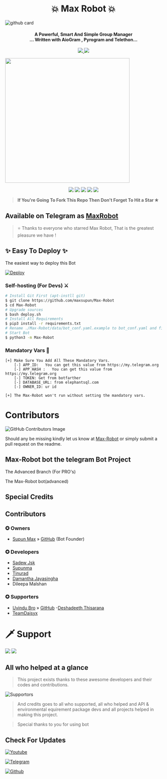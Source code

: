 <h1 align="center"><b>💥 Max Robot 💥</b></h1>

![github card](https://github-readme-stats.vercel.app/api/pin/?username=maxsupun&repo=Max-Robot&theme=dark)




<h4 align="center">A Powerful, Smart And Simple Group Manager <br> ... Written with AioGram , Pyrogram and Telethon...</h4>
<p align='center'>
  <a href="https://www.python.org/" alt="made-with-python"> <img src="https://img.shields.io/badge/Made%20with-Python-1f425f.svg?style=flat-square&logo=python&color=blue" /> </a>
  <a href="https://github.com/maxsupun/Max-Robot/graphs/commit-activity" alt="Maintenance"> <img src="https://img.shields.io/badge/Maintained%3F-yes-green.svg?style=flat-square" /> </a>
</p>


<p align="left"><a href="https://t.me/MaxRobotSupport"><img src="[https://telegra.ph/file/c8c091bfc045e14253322.jpg](https://telegra.ph/file/07b5e011bc9db2246e852.jpg)" width="400"></a></p>
<p align="center">
    <a href="https://github.com/maxsupun/Max-Robot"> <img src="https://img.shields.io/github/repo-size/maxsupun/Max-Robot?color=orange&logo=github&logoColor=green&style=for-the-badge" /></a>
    <a href="https://github.com/maxsupun/Max-Robot/commits/maxsupun"> <img src="https://img.shields.io/github/last-commit/maxsupun/Max-Robot?color=brown&logo=github&logoColor=green&style=for-the-badge" /></a>
    <a href="https://github.com/maxsupun/Max-Robot/issues"> <img src="https://img.shields.io/github/issues/maxsupun/Max-Robot?color=blueviolet&logo=github&logoColor=green&style=for-the-badge" /></a>
       <a href="https://github.com/maxsupun/Max-Robot/network/members"> <img src="https://img.shields.io/github/forks/maxsupun/Max-Robot?color=red&logo=github&logoColor=green&style=for-the-badge" /></a>  
    <a href="https://pypi.org/project/Telethon/"> <img src="https://img.shields.io/pypi/v/telethon?color=yellow&label=telethon&logo=python&logoColor=green&style=for-the-badge" /></a>
</p>

> **If You're Going To Fork This Repo Then Don't Forget To Hit a Star ✯**
## Available on Telegram as [MaxRobot](https://t.me/Max123Robot)

> ⭐️ Thanks to everyone who starred Max Robot, That is the greatest pleasure we have !

## ✨ Easy To Deploy ✨
The easiest way to deploy this Bot

[![Deploy](https://www.herokucdn.com/deploy/button.svg)](https://heroku.com/deploy?template=https://github.com/maxsupun/Max-Robot.git)


### Self-hosting (For Devs) ⚔
```sh
# Install Git First (apt-instll git)
$ git clone https://github.com/maxsupun/Max-Robot
$ cd Max-Robot
# Upgrade sources
$ bash deploy.sh
# Install All Requirements 
$ pip3 install -r requirements.txt
# Rename ./Max-Robot/data/bot_conf.yaml.example to bot_conf.yaml and fill
# Start Bot 
$ python3 -m Max-Robot
```
### Mandatory Vars 📒
```
[+] Make Sure You Add All These Mandatory Vars. 
    [-] APP_ID:   You can get this value from https://my.telegram.org
    [-] APP_HASH :   You can get this value from https://my.telegram.org
    [-] TOKEN: Get from botfarther
    [-] DATABASE_URL: from elephantsql.com
    [-] OWNER_ID: ur id

[+] The Max-Robot won't run without setting the mandatory vars.
```

# Contributors
    
![GitHub Contributors Image](https://contrib.rocks/image?repo=maxsupun/Max-Robot)  

Should any be missing kindly let us know at [Max-Robot](https://t.me/MaxRobot_updates) or simply submit a pull request on the readme.

## Max-Robot bot the telegram Bot Project
The Advanced Branch (For PRO's)

The Max-Robot bot(advanced)

## Special Credits


## Contributors

### ✪ Owners
- [Supun Max](https://t.me/maxsupun1) » [GitHub](https://github.com/maxsupun) (Bot Founder)


### ✪ Developers
- [Sadew Jsk](https://Github.com/sadew451)
- [Supunma](https://Github.com/supunmadurangasl)
- [Tinurad](https://github.com/Tinurad)
- [Damantha Jayasingha](https://github.com/damantha126)
- Dileepa Malshan

### ✪ Supporters
- [Uvindu Bro](http://t.me/UvinduBro) » [GitHub](https://github.com/UvinduBro)
-[Deshadeeth Thisarana](https://t.me/DeshadeethThisarana)
- [TeamDaisyx](https://github.com/teamdaisyx)

# 🗡️ Support
<a href="https://t.me/MaxRobotSupport"><img src="https://img.shields.io/badge/Support 🎉-Telegram%20Group-blue.svg?logo=telegram"></a>
<a href="https://t.me/MaxRobot_updates"><img src="https://img.shields.io/badge/Updates 💥-Telegram%20Group-blue.svg?logo=telegram"></a>

 

## All who helped at a glance 

> This project exists thanks to these awesome developers and their codes and contributions.

![Supportors](https://contrib.rocks/image?repo=maxsupun/Max-Robot)

> And credits goes to all who supported, all who helped and API & environmental equirement package devs and all projects helped in making this project.

> Special thanks to you for using bot

## Check For Updates


[![Youtube](https://img.shields.io/badge/YouTube%20Channel-ff0000?style=flat&labelColor=224242&logoColor=white&for-the-badge&logo=youtube)](https://www.youtube.com/channel/UCLziWEeJ-VZuUnZaFUIYTOA?sub_confirmation=1)&nbsp; 

[![Telegram](https://img.shields.io/badge/Max_Robot%20Updates-003245?style=flat&labelColor=224242&logoColor=white&for-the-badge&logo=telegram)](https://t.me/MaxRobot_updates)&nbsp;

[![Github](https://img.shields.io/badge/Github-000000?style=style=flat&labelColor=224242&logoColor=white&for-the-badge&logo=github)](https://github.com/maxsupun)

